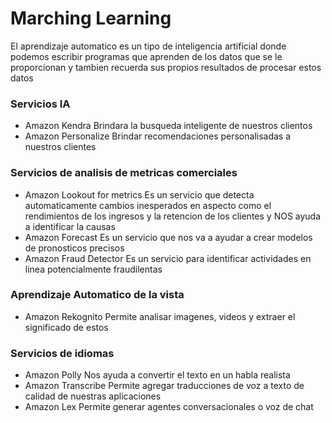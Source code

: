 # Marching Learning
El aprendizaje automatico es un tipo de inteligencia artificial donde podemos escribir programas que aprenden de los datos que se le proporcionan y tambien recuerda sus propios resultados de procesar estos datos

### Servicios IA
- Amazon Kendra Brindara la busqueda inteligente de nuestros clientos
- Amazon Personalize Brindar recomendaciones personalisadas a nuestros clientes
### Servicios de analisis de metricas comerciales
- Amazon Lookout for metrics Es un servicio que detecta automaticamente cambios inesperados en aspecto como el rendimientos de los ingresos y la retencion de los clientes y NOS ayuda a identificar la causas
- Amazon Forecast Es un servicio que nos va a ayudar a crear modelos de pronosticos precisos
- Amazon Fraud Detector Es un servicio para identificar actividades en linea potencialmente fraudilentas
### Aprendizaje Automatico de la vista
- Amazon Rekognito Permite analisar imagenes, videos y extraer el significado de estos
### Servicios de idiomas
- Amazon Polly Nos ayuda a convertir el texto en un habla realista
- Amazon Transcribe Permite agregar traducciones de voz a texto de calidad de nuestras aplicaciones
- Amazon Lex Permite generar agentes conversacionales o voz de chat